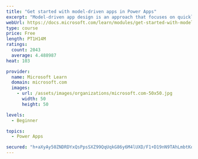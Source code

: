 ```yaml
---
title: "Get started with model-driven apps in Power Apps"
excerpt: "Model-driven app design is an approach that focuses on quickly adding components to your apps. These components include dashboards, forms, views, and charts. With no code, or very little, you can make apps that are simple or very complex. Unlike in canvas app development, where the designer has total control over the app layout, much of the layout in model-driven apps is determined by the components you add. In other words, the emphasis is more on quickly viewing your business data and making decisions than on intricate app design."
webUrl: https://docs.microsoft.com/learn/modules/get-started-with-model-driven-apps-in-powerapps/
type: course
price: Free
length: PT1H14M
ratings:
  count: 2043
  average: 4.488987
heat: 103

provider:
  name: Microsoft Learn
  domain: microsoft.com
  images:
    - url: /assets/images/organizations/microsoft.com-50x50.jpg
      width: 50
      height: 50

levels:
  - Beginner

topics:
  - Power Apps

secured: "h+aXyAy50ZNDRDYxQsPpsSXZ99QqUqkG86y6M4lUXD/F1+D19nN9TAhLmbtKoOwVofCurmCBKcq5G0LD22nj0tKTzS/KdwwNgjcKWfLgXhvgXGbmWRiPMt6HA5N6JsgGT6APVNmqL1ezMlUPgj9NMd6bXFy/EsOd0X9OHp98i3w/074CFLhkR0Z0ovw6tWVdc/60Tp8Uxsxv/9U1P5kPHEcvwn4hY+67l8Ki9xtqEXaqoRRGIG984iqCANJd4h0qhxOsTHYYYC8IJrJmInHneg+OWB5LiPYaqf9Gapfm5SEDeQcOX9QiwMb0PVEbKrsYe1EFl+gQmTdM/QlBwFJP/eIgRIEKc0H4DiALxFJxkPWGFkI4ZJmvchJOx8tF6E0XciKxT/oH2HIYe2rF1F/9BQ==;SB5oJGmJ2jVv3T67spbvVw=="
---
```


